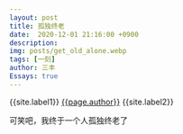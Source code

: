 ```yaml
---
layout: post
title: 孤独终老
date:  2020-12-01 21:16:00 +0900
description: 
img: posts/get_old_alone.webp
tags: [一刻]
author: 三丰
Essays: true
---
```

{{site.label1}} <a href="/about">{{page.author}}</a> {{site.label2}}

可笑吧，我终于一个人孤独终老了

